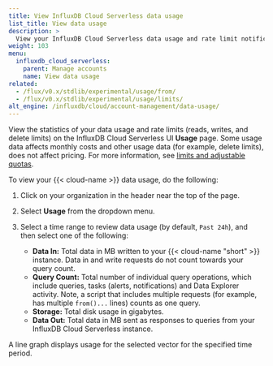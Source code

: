 ```yaml
---
title: View InfluxDB Cloud Serverless data usage
list_title: View data usage
description: >
  View your InfluxDB Cloud Serverless data usage and rate limit notifications.
weight: 103
menu:
  influxdb_cloud_serverless:
    parent: Manage accounts
    name: View data usage
related:
  - /flux/v0.x/stdlib/experimental/usage/from/
  - /flux/v0.x/stdlib/experimental/usage/limits/
alt_engine: /influxdb/cloud/account-management/data-usage/
---
```


View the statistics of your data usage and rate limits (reads, writes, and
delete limits) on the InfluxDB Cloud Serverless UI **Usage** page.
Some usage data affects monthly costs and other usage data (for example, delete
limits), does not affect pricing. For more information, see
[limits and adjustable quotas](/influxdb/cloud-serverless/admin/accounts/limits/).

To view your {{< cloud-name >}} data usage, do the following:

1.  Click on your organization in the header near the top of the page.
2.  Select **Usage** from the dropdown menu.
3.  Select a time range to review data usage (by default, `Past 24h`), and then select one of the following:

    - **Data In:** Total data in MB written to your {{< cloud-name "short" >}} instance.
      Data in and write requests do not count towards your query count.
    - **Query Count:** Total number of individual query operations, which include
      queries, tasks (alerts, notifications) and Data Explorer activity.
      Note, a script that includes multiple requests (for example, has multiple
      `from()...` lines) counts as one query.
    - **Storage:** Total disk usage in gigabytes.
    - **Data Out:** Total data in MB sent as responses to queries from your
      InfluxDB Cloud Serverless instance.

A line graph displays usage for the selected vector for the specified time period.
